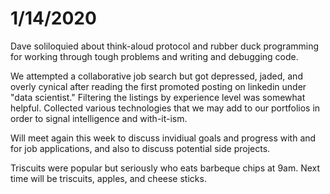 # 1/14/2020

Dave soliloquied about think-aloud protocol and rubber duck programming for
working through tough problems and writing and debugging code.

We attempted a collaborative job search but got depressed, jaded, and overly
cynical after reading the first promoted posting on linkedin under "data scientist."
Filtering the listings by experience level was somewhat helpful. Collected various
technologies that we may add to our portfolios in order to signal intelligence and
with-it-ism.

Will meet again this week to discuss invidiual goals and progress with and for job applications,
and also to discuss potential side projects.

Triscuits were popular but seriously who eats barbeque chips at 9am. Next
time will be triscuits, apples, and cheese sticks.
